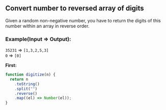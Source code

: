 ## Convert number to reversed array of digits
Given a random non-negative number, you have to return the digits of this number within an array in reverse order.

### Example(Input => Output):

`35231` =>  `[1,3,2,5,3]`  
`0` =>  `[0]`  

**First:**

```javascript
function digitize(n) {
  return n
    .toString()
    .split("")
    .reverse()
    .map((el) => Number(el));
}

```